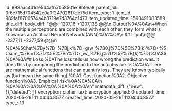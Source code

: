 id: 998aac4d1de544afb7058501e18b9ea8
parent_id: 0f6e715d704542e0a0f24702817de75d
item_type: 1
item_id: 989faf8706574a4b8719e7d3764c1473
item_updated_time: 1590491083589
title_diff: 
body_diff: "@@ -1207,16 +1207,138 @@\n Output%0A%0A\n+When the multiple perceptrons are combined with each other, they form what is known as an Artifical Neural Network (ANN)%0A%0A\n ## Input\n@@ -2377,11 +2377,59 @@\n $$%0A%0A\n-And\n+Let j represent the number of output neurons. Thus,\n  for\n@@ -3649,16 +3649,16 @@\n  (tanh)%0A\n-\n 2. Recti\n@@ -3682,16 +3682,620 @@\n (relu)%0A%0A\n+### Multi-layered perceptron/Sequential model%0AThese are typically used in deep neural networks where the layers are automatically generated. In standard ANNs, %0A%0ALet k represent the number of layers. The prediction for each layer then becomes%0A%0A$$%0A%5Chat%7By%7D_%7Bj,k%7D=g(w_%7B0,j%7D%5E%7B(k)%7D+%5Csum_%7Bi=1%7D%5E%7Bn%7Dx_iw_%7Bi,j%7D%5E%7B(k)%7D)%0A$$%0A%0A## Loss %0AThe loss tells us how wrong the prediction was. It does this by comparing the prediction to the actual value. %0A%0AThere are mathematical functions that can quantify loss. They are known typically as (but mean the same thing):%0A1. Cost function%0A2. Objective function%0A3. Empirical risk%0A%0A%0A\n %0A%0A%0A%0A%0A%0A%0A%0A\n"
metadata_diff: {"new":{},"deleted":[]}
encryption_cipher_text: 
encryption_applied: 0
updated_time: 2020-05-26T11:04:44.857Z
created_time: 2020-05-26T11:04:44.857Z
type_: 13